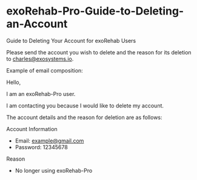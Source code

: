 # exoRehab-Pro-Guide-to-Deleting-an-Account
Guide to Deleting Your Account for exoRehab Users

Please send the account you wish to delete and the reason for its deletion to charles@exosystems.io.

Example of email composition:

Hello,

I am an exoRehab-Pro user.

I am contacting you because I would like to delete my account.

The account details and the reason for deletion are as follows:

Account Information

- Email: example@gmail.com
- Password: 12345678

Reason

- No longer using exoRehab-Pro
